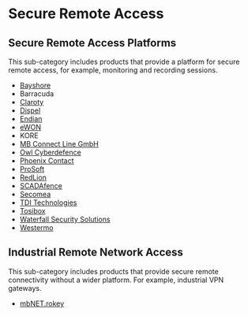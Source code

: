 # Secure Remote Access

## Secure Remote Access Platforms
This sub-category includes products that provide a platform for secure remote access, for example, monitoring and recording sessions.
* [Bayshore](https://www.bayshorenetworks.com)
* Barracuda
* [Claroty](https://www.claroty.com/)
* [Dispel](https://dispel.io/)
* [Endian](https://www.endian.com/)
* [eWON](https://www.ewon.biz/)
* KORE
* [MB Connect Line GmbH](https://mbconnectline.com/)
* [Owl Cyberdefence](https://owlcyberdefense.com/)
* [Phoenix Contact](https://www.phoenixcontact.com/)
* [ProSoft](https://www.prosoft-technology.com/)
* [RedLion](https://www.redlion.net/)
* [SCADAfence](https://www.scadafence.com/)
* [Secomea](https://www.secomea.com/)
* [TDI Technologies](https://www.tditechnologies.com/)
* [Tosibox](https://www.tosibox.com/)
* [Waterfall Security Solutions](https://waterfall-security.com/)
* [Westermo](https://www.westermo.com/solutions/weconnect)


## Industrial Remote Network Access 
This sub-category includes products that provide secure remote connectivity without a wider platform. For example, industrial VPN gateways.

* [mbNET.rokey](https://www.mbconnectline.com/en/produkte/mbnetrokey.html)
